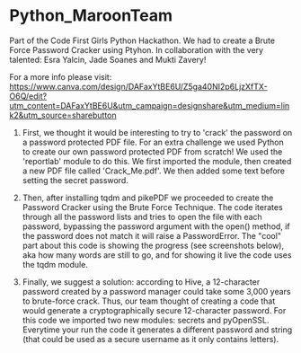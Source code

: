# Python_MaroonTeam

Part of the Code First Girls Python Hackathon. We had to create a Brute Force Password Cracker using Ptyhon. 
In collaboration with the very talented: Esra Yalcin, Jade Soanes and Mukti Zavery!

For a more info please visit: https://www.canva.com/design/DAFaxYtBE6U/Z5ga40NI2p6LjzXfTX-O6Q/edit?utm_content=DAFaxYtBE6U&utm_campaign=designshare&utm_medium=link2&utm_source=sharebutton 

1) First, we thought it would be interesting to try to 'crack' the password on a password protected PDF file.
For an extra challenge we used Python to create our own password protected PDF from scratch! We used the 'reportlab' module to do this.
We first imported the module, then created a new PDF file called 'Crack_Me.pdf'.
We then added some text before setting the secret password.

2) Then, after installing tqdm and pikePDF we proceeded to create the Password Cracker using the Brute Force Technique.
The code iterates through all the password lists and tries to open the file with each password, bypassing the password argument with the open() method, if the password does not match it will raise a PasswordError.
The "cool" part about this code is showing the progress (see screenshots below), aka how many words are still to go, and for showing it live the code uses the tqdm module.

3) Finally, we suggest a solution: according to Hive, a 12-character password created by a password manager could take some 3,000 years to brute-force crack. Thus, our team thought of creating a code that would generate a cryptographically secure 12-character password. For this code we imported two new modules: secrets and pyOpenSSL. Everytime your run the code it generates a different password and string (that could be used as a secure username as it only contains letters). 
